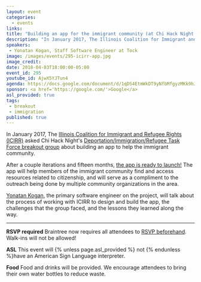 ```yaml
---
layout: event
categories: 
  - events
links:
title: "Building an app for the immigrant community (at Chi Hack Night!)"
description: "In January 2017, The Illinois Coalition for Immigrant and Refugee Rights (ICIRR) asked Chi Hack Night’s Deportation/Immigration/Refugee Task Force breakout group about building an app to help the immigrant community. Yonatan Kogan, the primary software engineer on the project, will talk about the process of working with ICIRR to design and build the app, the challenges that the group faced, and the lessons they learned along the way."
speakers:
 - Yonatan Kogan, Staff Software Engineer at Tock
image: /images/events/295-icirr-app.jpg
image_credit: 
date: 2018-04-03T18:00:00-05:00
event_id: 295
youtube_id: AjwX5YJTun4
agenda: https://docs.google.com/document/d/1qDS4EtmWkDT9yNfbMfgyzMKk9hJnW2dN247OXo1OxKQ/edit#
sponsor: <a href='https://google.com/'>Google</a>
asl_provided: true
tags: 
 - breakout
 - immigration
published: true
---
```


In January 2017, The [Illinois Coalition for Immigrant and Refugee Rights (ICIRR)](http://www.icirr.org/) asked Chi Hack Night's [Deportation/Immigration/Refugee Task Force breakout group](https://github.com/chihacknight/breakout-groups/issues/62) about building an app to help the immigrant community. 

After a couple iterations and fifteen months, [the app is ready to launch!](https://icirr-demo-staging.herokuapp.com/) The app will help members of the immigrant community find and access resources related to citizenship, and will serve as a compliment to the outreach being done by multiple community organizations in the area.

[Yonatan Kogan](https://twitter.com/yjkogan), the primary software engineer on the project, will talk about the process of working with ICIRR to design and build the app, the challenges that the group faced, and the lessons they learned along the way. 

---

**RSVP required** Braintree now requires all attendees to [RSVP beforehand](https://www.eventbrite.com/e/chi-hack-night-registration-41703945624). Walk-ins will not be allowed!

**ASL** This event will {% unless page.asl_provided %} not {% endunless %}have an American Sign Language interpreter.

**Food** Food and drinks will be provided. We encourage attendees to bring their own water bottles to reduce waste.